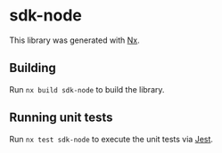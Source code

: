 # sdk-node

This library was generated with [Nx](https://nx.dev).

## Building

Run `nx build sdk-node` to build the library.

## Running unit tests

Run `nx test sdk-node` to execute the unit tests via [Jest](https://jestjs.io).
